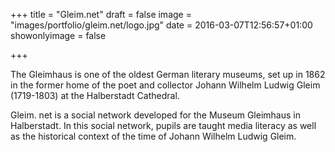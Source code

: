 +++
title = "Gleim.net"
draft = false
image = "images/portfolio/gleim.net/logo.jpg"
date = 2016-03-07T12:56:57+01:00
showonlyimage = false

+++

The Gleimhaus is one of the oldest German literary museums, set up in 1862 in the former home of the poet and collector Johann Wilhelm Ludwig Gleim (1719-1803) at the Halberstadt Cathedral.

Gleim. net is a social network developed for the Museum Gleimhaus in Halberstadt. In this social network, pupils are taught media literacy as well as the historical context of the time of Johann Wilhelm Ludwig Gleim.
